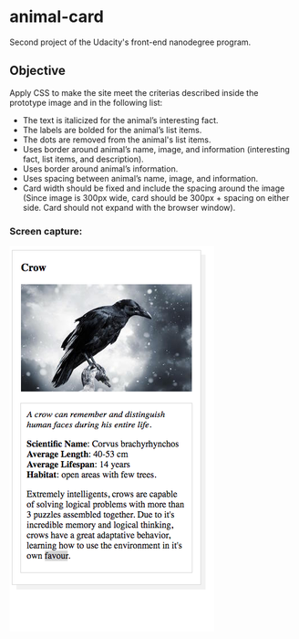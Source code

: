 # animal-card
Second project of the Udacity's front-end nanodegree program.

## Objective
Apply CSS to make the site meet the criterias described inside the prototype image and in the following list:

* The text is italicized for the animal’s interesting fact.
* The labels are bolded for the animal’s list items.
* The dots are removed from the animal's list items.
* Uses border around animal’s name, image, and information (interesting fact, list items, and description).
* Uses border around animal’s information.
* Uses spacing between animal’s name, image, and information.
* Card width should be fixed and include the spacing around the image (Since image is 300px wide, card should be 300px + spacing on either side. Card should not expand with the browser window).

### Screen capture:

![project image](https://github.com/TiagoMaiaL/animal-card/blob/master/project-screen-capture.png)
